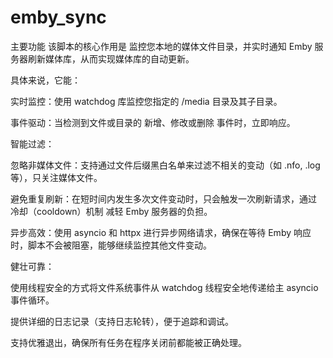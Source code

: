# emby_sync
主要功能
该脚本的核心作用是 监控您本地的媒体文件目录，并实时通知 Emby 服务器刷新媒体库，从而实现媒体库的自动更新。

具体来说，它能：

实时监控：使用 watchdog 库监控您指定的 /media 目录及其子目录。

事件驱动：当检测到文件或目录的 新增、修改或删除 事件时，立即响应。

智能过滤：

忽略非媒体文件：支持通过文件后缀黑白名单来过滤不相关的变动（如 .nfo, .log 等），只关注媒体文件。

避免重复刷新：在短时间内发生多次文件变动时，只会触发一次刷新请求，通过 冷却（cooldown）机制 减轻 Emby 服务器的负担。

异步高效：使用 asyncio 和 httpx 进行异步网络请求，确保在等待 Emby 响应时，脚本不会被阻塞，能够继续监控其他文件变动。

健壮可靠：

使用线程安全的方式将文件系统事件从 watchdog 线程安全地传递给主 asyncio 事件循环。

提供详细的日志记录（支持日志轮转），便于追踪和调试。

支持优雅退出，确保所有任务在程序关闭前都能被正确处理。
